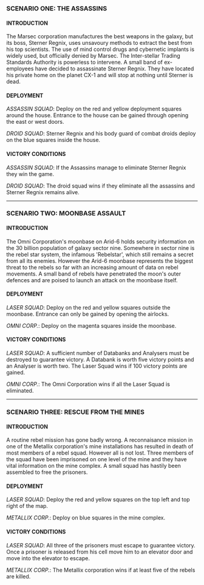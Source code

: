 ﻿### SCENARIO ONE: THE ASSASSINS

#### INTRODUCTION
The Marsec corporation manufactures the best weapons in the galaxy, but its boss, Sterner Regnix, uses unsavoury methods to extract the best from his top scientists. The use of mind control drugs and cybernetic implants is widely used, but officially denied by Marsec. The Inter-stellar Trading Standards Authority is powerless to intervene. A small band of ex-employees have decided to assassinate Sterner Regnix. They have located his private home on the planet CX-1 and will stop at nothing until Sterner is dead.

#### DEPLOYMENT

_ASSASSIN SQUAD_: Deploy on the red and yellow deployment squares around the house. Entrance to the house can be gained through opening the east or west doors.

_DROID SQUAD_: Sterner Regnix and his body guard of combat droids deploy on the blue squares inside the house.

#### VICTORY CONDITIONS

_ASSASSIN SQUAD_: If the Assassins manage to eliminate Sterner Regnix they win the game.

_DROID SQUAD_: The droid squad wins if they eliminate all the assassins and Sterner Regnix remains alive.


---

### SCENARIO TWO: MOONBASE ASSAULT

#### INTRODUCTION
The Omni Corporation's moonbase on Arid-6 holds security information on the 30 billion population of galaxy sector nine. Somewhere in sector nine is the rebel star system, the infamous 'Rebelstar', which still remains a secret from all its enemies. However the Arid-6 moonbase represents the biggest threat to the rebels so far with an increasing amount of data on rebel movements. A small band of rebels have penetrated the moon's outer defences and are poised to launch an attack on the moonbase itself.

#### DEPLOYMENT

_LASER SQUAD_: Deploy on the red and yellow squares outside the moonbase. Entrance can only be gained by opening the airlocks.

_OMNI CORP._: Deploy on the magenta squares inside the moonbase.

#### VICTORY CONDITIONS

_LASER SQUAD_: A sufficient number of Databanks and Analysers must be destroyed to guarantee victory. A Databank is worth five victory points and an Analyser is worth two. The Laser Squad wins if 100 victory points are gained.

_OMNI CORP._: The Omni Corporation wins if all the Laser Squad is eliminated.


---

### SCENARIO THREE: RESCUE FROM THE MINES

#### INTRODUCTION
A routine rebel mission has gone badly wrong. A reconnaisance mission in one of the Metallix corporation's mine installations has resulted in death of most members of a rebel squad. However all is not lost. Three members of the squad have been imprisoned on one level of the mine and they have vital information on the mine complex. A small squad has hastily been assembled to free the prisoners.

#### DEPLOYMENT

_LASER SQUAD_: Deploy the red and yellow squares on the top left and top right of the map.

_METALLIX CORP._: Deploy on blue squares in the mine complex.

#### VICTORY CONDITIONS

_LASER SQUAD_: All three of the prisoners must escape to guarantee victory. Once a prisoner is released from his cell move him to an elevator door and move into the elevator to escape.

_METALLIX CORP._: The Metallix corporation wins if at least five of the rebels are killed.
